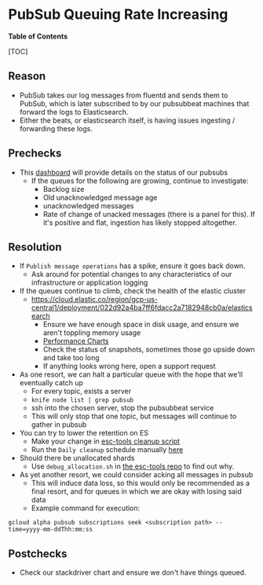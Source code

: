 # PubSub Queuing Rate Increasing

**Table of Contents**

[TOC]

## Reason

* PubSub takes our log messages from fluentd and sends them to PubSub, which is
  later subscribed to by our pubsubbeat machines that forward the logs to
  Elasticsearch.
* Either the beats, or elasticsearch itself, is having issues ingesting /
  forwarding these logs.

## Prechecks

* This [dashboard](https://dashboards.gitlab.net/d/USVj3qHmk/logging)
  will provide details on the status of our pubsubs
  * If the queues for the following are growing, continue to investigate:
    * Backlog size
    * Old unacknowledged message age
    * unacknowledged messages
    * Rate of change of unacked messages (there is a panel for this). If it's
      positive and flat, ingestion has likely stopped altogether.

## Resolution

* If `Publish message operations` has a spike, ensure it goes back down.
  * Ask around for potential changes to any characteristics of our
    infrastructure or application logging
* If the queues continue to climb, check the health of the elastic cluster
  * <https://cloud.elastic.co/region/gcp-us-central1/deployment/022d92a4ba7ff6fdacc2a7182948cb0a/elasticsearch>
    * Ensure we have enough space in disk usage, and ensure we aren't toppling
      memory usage
    * [Performance Charts](https://cloud.elastic.co/region/gcp-us-central1/deployment/022d92a4ba7ff6fdacc2a7182948cb0a/metrics)
    * Check the status of snapshots, sometimes those go upside down and take too
      long
    * If anything looks wrong here, open a support request
* As one resort, we can halt a particular queue with the hope that we'll
  eventually catch up
  * For every topic, exists a server
  * `knife node list | grep pubsub`
  * ssh into the chosen server, stop the pubsubbeat service
  * This will only stop that one topic, but messages will continue to gather in
    pubsub
* You can try to lower the retention on ES
  * Make your change in [esc-tools cleanup script](https://ops.gitlab.net/gitlab-com/gl-infra/gitlab-restore/esc-tools/blob/master/cleanup_indices.sh)
  * Run the `Daily cleanup` schedule manually [here](https://ops.gitlab.net/gitlab-com/gl-infra/gitlab-restore/esc-tools/pipeline_schedules)
* Should there be unallocated shards
  * Use `debug_allocation.sh` in [the esc-tools repo](https://ops.gitlab.net/gitlab-com/gl-infra/gitlab-restore/esc-tools/tree/master) to find out why.
* As yet another resort, we could consider acking all messages in pubsub
  * This will induce data loss, so this would only be recommended as a final
    resort, and for queues in which we are okay with losing said data
  * Example command for execution:

```
gcloud alpha pubsub subscriptions seek <subscription path> --time=yyyy-mm-ddThh:mm:ss
```

## Postchecks

* Check our stackdriver chart and ensure we don't have things queued.

